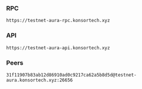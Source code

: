 ### RPC
```
https://testnet-aura-rpc.konsortech.xyz
```

### API
```
https://testnet-aura-api.konsortech.xyz
```

### Peers
```
31f11907b83ab12d86910ad0c9217ca62a5b8d5d@testnet-aura.konsortech.xyz:26656
```
